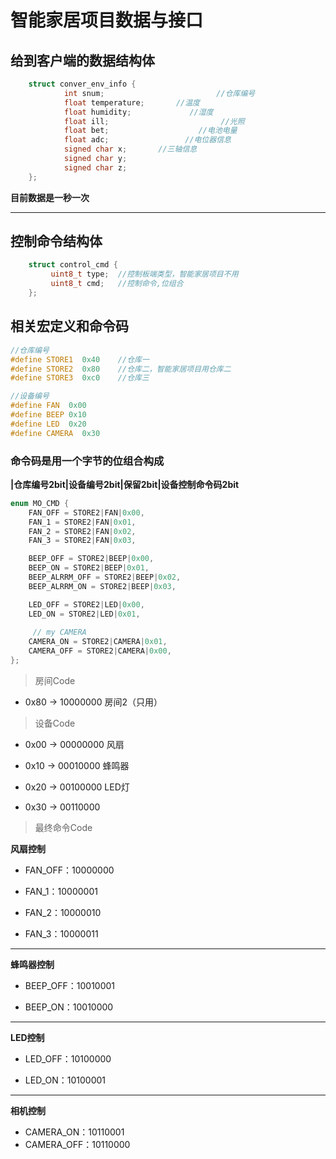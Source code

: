 # 智能家居项目数据与接口


## 给到客户端的数据结构体
```c
	struct conver_env_info {
			int snum;						  //仓库编号
			float temperature;		 //温度
			float humidity;			    //湿度
			float ill;						   //光照
			float bet;					  //电池电量
			float adc; 				   //电位器信息
			signed char x;		 //三轴信息
			signed char y;    
			signed char z;
	};
```
**目前数据是一秒一次**

------------

## 控制命令结构体

```C
	struct control_cmd {
		 uint8_t type;	//控制板端类型，智能家居项目不用
		 uint8_t cmd;	//控制命令,位组合
	};
```

## 相关宏定义和命令码
```C
//仓库编号
#define STORE1  0x40	//仓库一
#define STORE2  0x80	//仓库二，智能家居项目用仓库二
#define STORE3  0xc0	//仓库三

//设备编号
#define FAN  0x00
#define BEEP 0x10
#define LED  0x20
#define CAMERA  0x30

```
### 命令码是用一个字节的位组合构成

**|仓库编号2bit|设备编号2bit|保留2bit|设备控制命令码2bit**

```C
enum MO_CMD {
    FAN_OFF = STORE2|FAN|0x00,
    FAN_1 = STORE2|FAN|0x01,
    FAN_2 = STORE2|FAN|0x02,
    FAN_3 = STORE2|FAN|0x03,

    BEEP_OFF = STORE2|BEEP|0x00,
    BEEP_ON = STORE2|BEEP|0x01,
    BEEP_ALRRM_OFF = STORE2|BEEP|0x02,
    BEEP_ALRRM_ON = STORE2|BEEP|0x03,

    LED_OFF = STORE2|LED|0x00,
    LED_ON = STORE2|LED|0x01,
    
     // my CAMERA
    CAMERA_ON = STORE2|CAMERA|0x01,
    CAMERA_OFF = STORE2|CAMERA|0x00,
};
```





>房间Code

- 0x80 → 10000000 房间2（只用）



>设备Code

- 0x00 → 00000000 风扇

- 0x10 → 00010000 蜂鸣器

- 0x20 → 00100000 LED灯

- 0x30 → 00110000 



>最终命令Code

**风扇控制**

- FAN_OFF：10000000

- FAN_1：10000001

- FAN_2：10000010

- FAN_3：10000011

---

**蜂鸣器控制**

- BEEP_OFF：10010001

- BEEP_ON：10010000


--------

**LED控制**

- LED_OFF：10100000

- LED_ON：10100001

---

**相机控制**

- CAMERA_ON：10110001
- CAMERA_OFF：10110000



